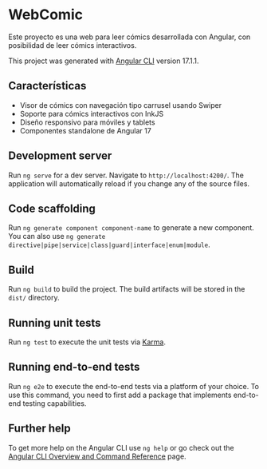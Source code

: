 # WebComic

Este proyecto es una web para leer cómics desarrollada con Angular, con posibilidad de leer cómics interactivos.

This project was generated with [Angular CLI](https://github.com/angular/angular-cli) version 17.1.1.

## Características

- Visor de cómics con navegación tipo carrusel usando Swiper
- Soporte para cómics interactivos con InkJS
- Diseño responsivo para móviles y tablets
- Componentes standalone de Angular 17

## Development server

Run `ng serve` for a dev server. Navigate to `http://localhost:4200/`. The application will automatically reload if you change any of the source files.

## Code scaffolding

Run `ng generate component component-name` to generate a new component. You can also use `ng generate directive|pipe|service|class|guard|interface|enum|module`.

## Build

Run `ng build` to build the project. The build artifacts will be stored in the `dist/` directory.

## Running unit tests

Run `ng test` to execute the unit tests via [Karma](https://karma-runner.github.io).

## Running end-to-end tests

Run `ng e2e` to execute the end-to-end tests via a platform of your choice. To use this command, you need to first add a package that implements end-to-end testing capabilities.

## Further help

To get more help on the Angular CLI use `ng help` or go check out the [Angular CLI Overview and Command Reference](https://angular.io/cli) page.
